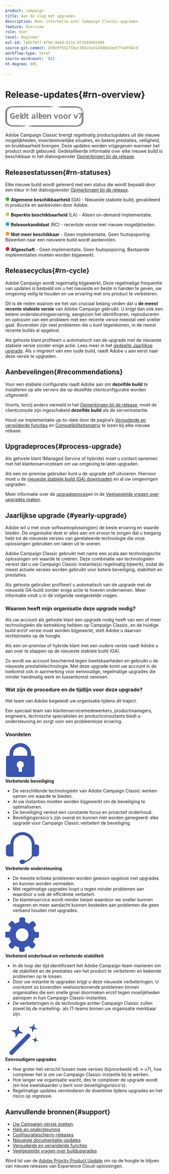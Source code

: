 ```yaml
---
product: campaign
title: Aan de slag met upgrades
description: Meer informatie over Campaign Classic-upgrades
feature: Overview
role: User
level: Beginner
exl-id: 7a05fdff-8f9d-4e8d-812e-0f1509db5499
source-git-commit: d59e9f55275bac303a5ed1450bb28ef7fa0f84cd
workflow-type: tm+mt
source-wordcount: '921'
ht-degree: 90%

---
```


# Release-updates{#rn-overview}

![](../../assets/v7-only.svg)

Adobe Campaign Classic brengt regelmatig productupdates uit die nieuwe mogelijkheden, insectenmoeilijke situaties, en betere prestaties, veiligheid, en bruikbaarheid brengen. Deze updates worden vrijgegeven wanneer het product wordt gebouwd. Gedetailleerde informatie over elke nieuwe build is beschikbaar in het dialoogvenster [Opmerkingen bij de release](latest-release.md).

## Releasestatussen{#rn-statuses}

Elke nieuwe build wordt geleverd met een status die wordt bepaald door een kleur in het dialoogvenster [Opmerkingen bij de release](latest-release.md).

![](assets/do-not-localize/green3.png) **Algemene beschikbaarheid** (GA) - Nieuwste stabiele build, gevalideerd in productie en aanbevolen door Adobe.

![](assets/do-not-localize/limited3.png) **Beperkte beschikbaarheid** (LA) - Alleen on-demand implementatie.

![](assets/do-not-localize/blue3.png) **Releasekandidaat** (RC) - recentste versie met nieuwe mogelijkheden.

![](assets/do-not-localize/orange3.png) **Niet meer beschikbaar** - Geen implementatie. Geen foutopsporing. Bijwerken naar een nieuwere build wordt aanbevolen.

![](assets/do-not-localize/red3.png) **Afgeschaft** - Geen implementatie. Geen foutopsporing. Bestaande implementaties moeten worden bijgewerkt.

## Releasecyclus{#rn-cycle}

Adobe Campaign wordt regelmatig bijgewerkt. Deze regelmatige frequentie van updates is bedoeld om u het nieuwste en beste in handen te geven, uw omgeving veilig te houden en uw ervaring met ons product te verbeteren.

Dit is de reden waarom we het van cruciaal belang vinden dat u **de meest recente stabiele versie** van Adobe Campaign gebruikt. U krijgt dan ook een betere ondersteuningservaring, aangezien het identificeren, reproduceren en oplossen van een probleem met een recente versie meestal veel sneller gaat. Bovendien zijn veel problemen die u kunt tegenkomen, in de meest recente builds al opgelost.

Als gehoste klant profiteert u automatisch van de upgrade met de nieuwste stabiele versie zonder enige actie. Lees meer in het [gedeelte Jaarlijkse upgrade](#yearly-upgrade). Als u migreert van een oude build, raadt Adobe u aan eerst naar deze versie te upgraden.

## Aanbevelingen{#recommendations}

Voor een stabiele configuratie raadt Adobe aan om **dezelfde build** te installeren op alle servers die op dezelfde clientconfiguratie worden uitgevoerd.

Voorts, tenzij anders vermeld in het [Opmerkingen bij de release](latest-release.md), moet de clientconsole zijn ingeschakeld **dezelfde build** als de serverinstantie.

Houd uw implementatie up-to-date door de pagina’s [Verouderde en verwijderde functies](../../rn/using/deprecated-features.md) en [Compatibiliteitsmatrix](../../rn/using/compatibility-matrix.md) te lezen bij elke nieuwe release.

## Upgradeproces{#process-upgrade}

Als gehoste klant (Managed Service of hybride) moet u contact opnemen met het klantenserviceteam om uw omgeving te laten upgraden.

Als een on-premise gebruiker kunt u de upgrade zelf uitvoeren. Hiervoor moet u de [nieuwste stabiele build (GA) downloaden](https://experience.adobe.com/#/downloads/content/software-distribution/en/campaign.html) en al uw omgevingen upgraden.

Meer informatie over de [upgradeproces](../../production/using/build-upgrade.md)en in de [Veelgestelde vragen over upgrades maken](../../platform/using/faq-build-upgrade.md).

## Jaarlijkse upgrade {#yearly-upgrade}

Adobe wil u met onze softwareoplossing(en) de beste ervaring en waarde bieden. De organisatie doet er alles aan om ervoor te zorgen dat u toegang hebt tot de nieuwste versies van gerelateerde technologie die onze oplossingen gebruiken om taken uit te voeren.

Adobe Campaign Classic gebruikt met name een scala aan technologische oplossingen om waarde te creëren. Deze combinatie van technologieën vereist dat u uw Campaign Classic-instantie(s) regelmatig bijwerkt, zodat de meest actuele versies worden gebruikt voor betere beveiliging, stabiliteit en prestaties.

Als gehoste gebruiker profiteert u automatisch van de upgrade met de nieuwste GA-build zonder enige actie te hoeven ondernemen. Meer informatie vindt u in de volgende veelgestelde vragen.

### Waarom heeft mijn organisatie deze upgrade nodig?

Als uw account als gehoste klant een upgrade nodig heeft van een of meer technologieën die betrekking hebben op Campaign Classic, en de huidige build en/of versie moet worden bijgewerkt, stelt Adobe u daarvan rechtstreeks op de hoogte.

Als een on-premise of hybride klant met een oudere versie raadt Adobe u aan over te stappen op de nieuwste stabiele build (GA).

Zo wordt uw account beschermd tegen kwetsbaarheden en gebruikt u de nieuwste prestatietechnologie. Met deze upgrade komt uw account in de toekomst ook in aanmerking voor eenvoudige, regelmatige upgrades die minder handmatig werk en tussenkomst vereisen.

### Wat zijn de procedure en de tijdlijn voor deze upgrade?

Het team van Adobe begeleidt uw organisatie tijdens dit traject.

Een speciaal team van klantenservicemedewerkers, productmanagers, engineers, technische specialisten en productconsultants biedt u ondersteuning en zorgt voor een probleemloze ervaring.

### Voordelen

<tr>
  <td>
      <img alt="Beveiliging" src="assets/do-not-localize/security.png"/>
    <div>
    <strong>Verbeterde beveiliging</strong>
    </div>
    <ul>
    <li>De verschillende technologieën van Adobe Campaign Classic werken samen om waarde te bieden.</li>
    <li>Al uw instanties moeten worden bijgewerkt om de beveiliging te optimaliseren.</li>
    <li>De beveiliging vereist een constante focus en proactief onderhoud. </li>
    <li>Beveiligingsrisico's zijn overal en kunnen niet worden genegeerd: elke upgrade voor Campaign Classic verbetert de beveiliging.</li>
    </ul>
  </td>

<td>
      <img alt="Ondersteuning" src="assets/do-not-localize/support.png" />
    <div>
    <strong>Verbeterde ondersteuning</strong>
    </div>
    <ul>
    <li>De meeste kritieke problemen worden gewoon opgelost met upgrades en kunnen worden vermeden.</li>
    <li>Met regelmatige upgrades loopt u tegen minder problemen aan waardoor u ook de efficiëntie verbetert.</li>
    <li>De klantenservice wordt minder belast waardoor we sneller kunnen reageren en meer aandacht kunnen besteden aan problemen die geen verband houden met upgrades.</li>
    </ul>
  </td>
</tr>

<tr>
  <td>
      <img alt="Onderhoud" src="assets/do-not-localize/maintenance.png"/>
    <div>
    <strong>Verbeterd onderhoud en verbeterde stabiliteit</strong>
    </div>
    <ul>
    <li>In de loop der tijd identificeert het Adobe Campaign-team manieren om de stabiliteit en de prestaties van het product te verbeteren en bekende problemen op te lossen.</li>
    <li>Door uw instantie te upgraden krijgt u deze nieuwste verbeteringen. U voorkomt zo bovendien veelvoorkomende problemen binnen organisaties die een snelle groei doormaken en/of tegen moeilijkheden aanlopen in hun Campaign Classic-instanties.</li>
    <li>De verbeteringen in de technologie achter Campaign Classic zullen zowel bij de marketing- als IT-teams binnen uw organisatie merkbaar zijn.</li>
    </ul>
  </td>

<td>
      <img alt="Buildupgrade" src="assets/do-not-localize/upgrades.png" />
    <div>
    <strong>Eenvoudigere upgrades</strong>
    </a>
    </div>
    <ul>
    <li>Hoe groter het verschil tussen twee versies (bijvoorbeeld v6 -&gt; v7), hoe complexer het is om uw Campaign Classic-instantie bij te werken.</li>
    <li>Hoe langer uw organisatie wacht, des te complexer de upgrade wordt (en hoe kwetsbaarder u bent voor beveiligingsrisico's).</li>
    <li>Regelmatige updates verminderen de downtime tijdens upgrades en het risico op regressie.</li>
    </ul>
  </td>
</tr>
</table>

## Aanvullende bronnen{#support}

* [Uw Campaign-versie zoeken](../../platform/using/launching-adobe-campaign.md#getting-your-campaign-version).
* [Help en ondersteuning](../../support.md)
* [Configuratiescherm-releases](https://experienceleague.adobe.com/docs/control-panel/using/release-notes.html?lang=nl)
* [Nieuwste documentatie-updates](../../rn/using/documentation-updates.md)
* [Verouderde en verwijderde functies](../../rn/using/deprecated-features.md)
* [Veelgestelde vragen over buildupgrades](../../platform/using/faq-build-upgrade.md)

Word lid van de [Adobe Priority Product Update](https://www.adobe.com/nl/subscription/priority-product-update.html) om op de hoogte te blijven van nieuwe releases van Experience Cloud-oplossingen.
